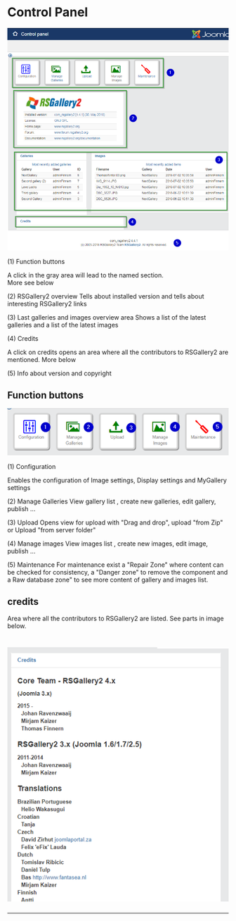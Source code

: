 # Control Panel

![Upload startview](https://github.com/RSGallery2/RSGallery2_Project/blob/master/Documentation/ImagesUsedInDoc/controlPanel.complete.png?raw=true)

(1) Function buttons

A click in the gray area will lead to the named section.<br>
More see below

(2) RSGallery2 overview Tells about installed version and tells about interesting RSGallery2 links

(3) Last galleries and images overview area Shows a list of the latest galleries and a list of the latest images

(4) Credits

A click on credits opens an area where all the contributors to RSGallery2 are mentioned. More below

(5) Info about version and copyright

## Function buttons

![Upload startview](https://github.com/RSGallery2/RSGallery2_Project/blob/master/Documentation/ImagesUsedInDoc/controlPanel.baseButtons.numbers.png?raw=true)

(1) Configuration

Enables the configuration of Image settings, Display settings and MyGallery settings

(2) Manage Galleries View gallery list , create new galleries, edit gallery, publish ...

(3) Upload Opens view for upload with "Drag and drop", upload "from Zip" or Upload "from server folder"

(4) Manage images View images list , create new images, edit image, publish ...

(5) Maintenance For maintenance exist a "Repair Zone" where content can be checked for consistency, a "Danger zone" to remove the component and a Raw database zone" to see more content of gallery and images list.

## credits

Area where all the contributors to RSGallery2 are listed. See parts in image below.

# ![Upload startview](https://github.com/RSGallery2/RSGallery2_Project/blob/master/Documentation/ImagesUsedInDoc/controlPanel.credits.png?raw=true)

--------------------------------------------------------------------------------
